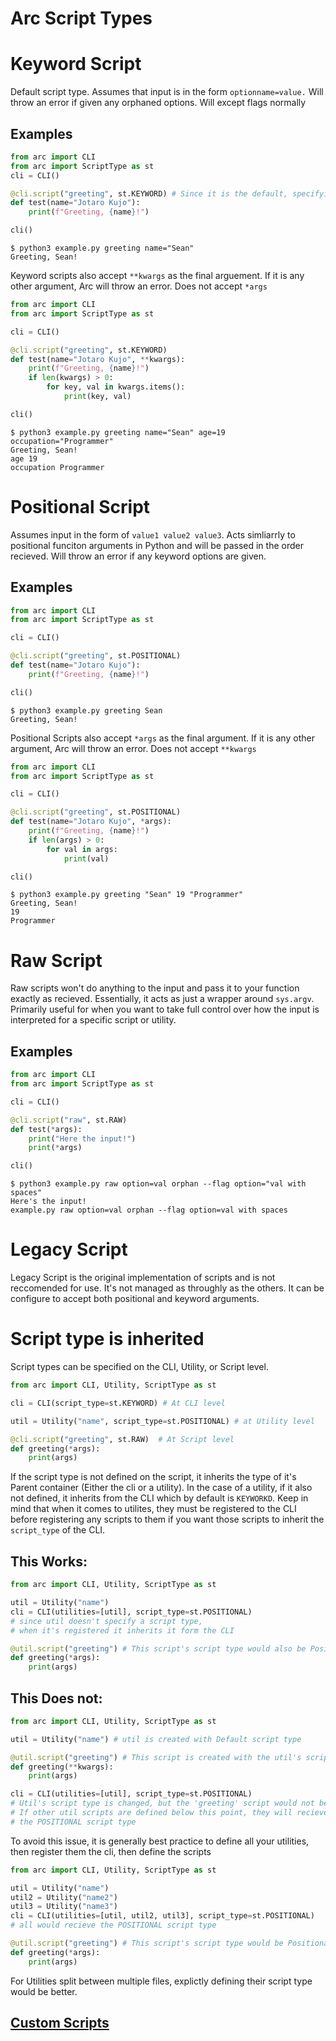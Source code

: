 # Arc Script Types
# Keyword Script
Default script type. Assumes that input is in the form `optionname=value.` Will throw an error if
given any orphaned options. Will except flags normally
## Examples

```python
from arc import CLI
from arc import ScriptType as st
cli = CLI()

@cli.script("greeting", st.KEYWORD) # Since it is the default, specifying here is optional
def test(name="Jotaro Kujo"):
    print(f"Greeting, {name}!")

cli()
```
```out
$ python3 example.py greeting name="Sean"
Greeting, Sean!
```
Keyword scripts also accept `**kwargs` as the final arguement. If it is any other argument, Arc will throw an error. Does not accept `*args`
```python
from arc import CLI
from arc import ScriptType as st

cli = CLI()

@cli.script("greeting", st.KEYWORD)
def test(name="Jotaro Kujo", **kwargs):
    print(f"Greeting, {name}!")
    if len(kwargs) > 0:
        for key, val in kwargs.items():
            print(key, val)

cli()
```
```out
$ python3 example.py greeting name="Sean" age=19 occupation="Programmer"
Greeting, Sean!
age 19
occupation Programmer
```

# Positional Script
Assumes input in the form of `value1 value2 value3`. Acts simliarrly to positional funciton arguments in Python and will be passed in the order recieved. Will throw an error if any keyword options are given.

## Examples
```python
from arc import CLI
from arc import ScriptType as st

cli = CLI()

@cli.script("greeting", st.POSITIONAL)
def test(name="Jotaro Kujo"):
    print(f"Greeting, {name}!")

cli()
```
```out
$ python3 example.py greeting Sean
Greeting, Sean!
```
Positional Scripts also accept `*args` as the final argument. If it is any other argument, Arc will throw an error. Does not accept `**kwargs`
```python
from arc import CLI
from arc import ScriptType as st

cli = CLI()

@cli.script("greeting", st.POSITIONAL)
def test(name="Jotaro Kujo", *args):
    print(f"Greeting, {name}!")
    if len(args) > 0:
        for val in args:
            print(val)

cli()
```
```out
$ python3 example.py greeting "Sean" 19 "Programmer"
Greeting, Sean!
19
Programmer
```
# Raw Script
Raw scripts won't do anything to the input and pass it to your function exactly as recieved. Essentially, it acts as just a wrapper around `sys.argv`. Primarily useful for when you want to take full control over how the input is interpreted for a specific script or utility.
## Examples
```python
from arc import CLI
from arc import ScriptType as st

cli = CLI()

@cli.script("raw", st.RAW)
def test(*args):
    print("Here the input!")
    print(*args)

cli()
```
```
$ python3 example.py raw option=val orphan --flag option="val with spaces"
Here's the input!
example.py raw option=val orphan --flag option=val with spaces
```
# Legacy Script
Legacy Script is the original implementation of scripts and is not reccomended for use. It's not managed as throughly as the others. It can be configure to accept both
positional and keyword arguments.

# Script type is inherited
Script types can be specified on the CLI, Utility, or Script level.
```py x
from arc import CLI, Utility, ScriptType as st

cli = CLI(script_type=st.KEYWORD) # At CLI level

util = Utility("name", script_type=st.POSITIONAL) # at Utility level

@cli.script("greeting", st.RAW)  # At Script level
def greeting(*args):
    print(args)
```
If the script type is not defined on the script, it inherits the type of it's Parent container (Either the cli or a utility). In the case of a utility, if it also not defined, it inherits from the CLI which by default is `KEYWORKD`.
Keep in mind that when it comes to utilites, they must be registered to the CLI before registering any scripts to them if you want those scripts to inherit the `script_type` of the CLI.
## This Works:
```py x
from arc import CLI, Utility, ScriptType as st

util = Utility("name")
cli = CLI(utilities=[util], script_type=st.POSITIONAL)
# since util doesn't specify a script type,
# when it's registered it inherits it form the CLI

@util.script("greeting") # This script's script type would also be Positional
def greeting(*args):
    print(args)

```

## This Does not:
```py x
from arc import CLI, Utility, ScriptType as st

util = Utility("name") # util is created with Default script type

@util.script("greeting") # This script is created with the util's script type
def greeting(**kwargs):
    print(args)

cli = CLI(utilities=[util], script_type=st.POSITIONAL)
# Util's script type is changed, but the 'greeting' script would not be
# If other util scripts are defined below this point, they will recieve
# the POSITIONAL script type
```
To avoid this issue, it is generally best practice to define all your utilities, then register them the cli, then define the scripts
```py
from arc import CLI, Utility, ScriptType as st

util = Utility("name")
util2 = Utility("name2")
util3 = Utility("name3")
cli = CLI(utilities=[util, util2, util3], script_type=st.POSITIONAL)
# all would recieve the POSITIONAL script type

@util.script("greeting") # This script's script type would be Positional
def greeting(*args):
    print(args)

```
For Utilities split between multiple files, explictly defining their script type would be better.

## [Custom Scripts](./custom_script_type.md)

